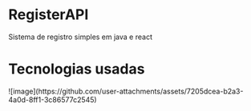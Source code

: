 # RegisterAPI
Sistema de registro simples em java e react 
<h1>Tecnologias usadas</h1>
![image](https://github.com/user-attachments/assets/7205dcea-b2a3-4a0d-8ff1-3c86577c2545)
